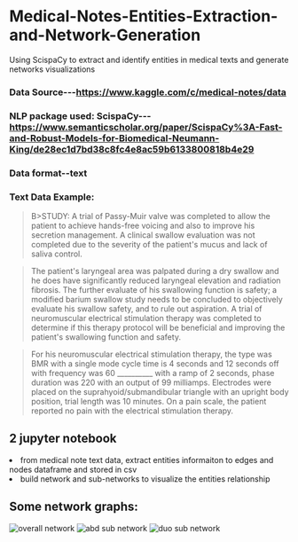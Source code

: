 # Medical-Notes-Entities-Extraction-and-Network-Generation
Using ScispaCy to extract and identify entities in medical texts and generate networks visualizations
### Data Source---https://www.kaggle.com/c/medical-notes/data
### NLP package used: ScispaCy---https://www.semanticscholar.org/paper/ScispaCy%3A-Fast-and-Robust-Models-for-Biomedical-Neumann-King/de28ec1d7bd38c8fc4e8ac59b6133800818b4e29
### Data format--text
### Text Data Example:
> B>STUDY:  </B>A trial of Passy-Muir valve was completed to allow the patient to achieve hands-free voicing and also to improve his secretion management.  A clinical swallow evaluation was not completed due to the severity of the patient's mucus and lack of saliva control.

> The patient's laryngeal area was palpated during a dry swallow and he does have significantly reduced laryngeal elevation and radiation fibrosis.  The further evaluate of his swallowing function is safety; a modified barium swallow study needs to be concluded to objectively evaluate his swallow safety, and to rule out aspiration.  A trial of neuromuscular electrical stimulation therapy was completed to determine if this therapy protocol will be beneficial and improving the patient's swallowing function and safety.

> For his neuromuscular electrical stimulation therapy, the type was BMR with a single mode cycle time is 4 seconds and 12 seconds off with frequency was 60 __________ with a ramp of 2 seconds, phase duration was 220 with an output of 99 milliamps.  Electrodes were placed on the suprahyoid/submandibular triangle with an upright body position, trial length was 10 minutes.  On a pain scale, the patient reported no pain with the electrical stimulation therapy.


## 2 jupyter notebook
<li> from medical note text data, extract entities informaiton to edges and nodes dataframe and stored in csv
<li> build network and sub-networks to visualize the entities relationship

## Some network graphs:
![overall network](https://github.com/eduhkdcx/Medical-notes-entities-extraction-and-network-visualization/blob/main/plots/whole.png)
![abd sub network](https://github.com/eduhkdcx/Medical-notes-entities-extraction-and-network-visualization/blob/main/plots/abd.png)
![duo sub network](https://github.com/eduhkdcx/Medical-notes-entities-extraction-and-network-visualization/blob/main/plots/duo.png)
